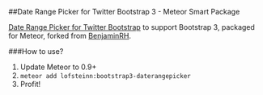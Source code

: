 ##Date Range Picker for Twitter Bootstrap 3 - Meteor Smart Package

[Date Range Picker for Twitter Bootstrap](https://github.com/dangrossman/bootstrap-daterangepicker) to support Bootstrap 3, packaged for Meteor, forked from [BenjaminRH](https://github.com/BenjaminRH/meteor-bootstrap-daterangepicker).

###How to use?

1. Update Meteor to 0.9+
2. `meteor add lofsteinn:bootstrap3-daterangepicker`
3. Profit!
